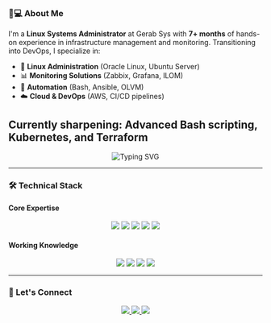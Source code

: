 ### 👨💻 About Me
I'm a **Linux Systems Administrator** at Gerab Sys with **7+ months** of hands-on experience in infrastructure management and monitoring. Transitioning into DevOps, I specialize in:
- 🐧 **Linux Administration** (Oracle Linux, Ubuntu Server)
- 📊 **Monitoring Solutions** (Zabbix, Grafana, ILOM)
- 🤖 **Automation** (Bash, Ansible, OLVM)
- ☁️ **Cloud & DevOps** (AWS, CI/CD pipelines)

**Currently sharpening:** Advanced Bash scripting, Kubernetes, and Terraform
---
<div align="center">
  <img src="https://readme-typing-svg.demolab.com?font=Fira+Code&pause=1000&color=00FF00&center=true&vCenter=true&width=435&lines=Linux+Admin+%7C+DevOps+Enthusiast;Automation+Specialist+%7C+AWS+Certified;Zabbix+%26+Grafana+Expert" alt="Typing SVG" />
</div>

---

### 🛠️ Technical Stack

#### **Core Expertise**
<div align="center">
  <img src="https://img.shields.io/badge/Linux-FCC624?style=for-the-badge&logo=linux&logoColor=black" />
  <img src="https://img.shields.io/badge/Ansible-%231A1918?style=for-the-badge&logo=ansible&logoColor=white" />
  <img src="https://img.shields.io/badge/Zabbix-CC0000?style=for-the-badge&logo=zabbix&logoColor=white" />
  <img src="https://img.shields.io/badge/Grafana-F46800?style=for-the-badge&logo=grafana&logoColor=white" />
  <img src="https://img.shields.io/badge/AWS-%23FF9900?style=for-the-badge&logo=amazon-aws&logoColor=white" />
</div>

#### **Working Knowledge**
<div align="center">
  <img src="https://img.shields.io/badge/Python-3776AB?style=for-the-badge&logo=python&logoColor=white" />
  <img src="https://img.shields.io/badge/Oracle-F80000?style=for-the-badge&logo=oracle&logoColor=white" />
  <img src="https://img.shields.io/badge/Shell_Script-121011?style=for-the-badge&logo=gnu-bash&logoColor=white" />
  <img src="https://img.shields.io/badge/Raspberry%20Pi-A22846?style=for-the-badge&logo=raspberry-pi&logoColor=white" />
</div>

---

### 🤝 Let's Connect
<div align="center">
  <a href="https://www.linkedin.com/in/mohammedniyasnf/">
    <img src="https://img.shields.io/badge/LinkedIn-0077B5?style=for-the-badge&logo=linkedin&logoColor=white" />
  </a>
  <a href="https://medium.com/@mohammedniyas654">
    <img src="https://img.shields.io/badge/Medium-12100E?style=for-the-badge&logo=medium&logoColor=white" />
  </a>
  <a href="mailto:mohammedniyas654@gmail.com">
    <img src="https://img.shields.io/badge/Email-D14836?style=for-the-badge&logo=gmail&logoColor=white" />
  </a>
</div>
